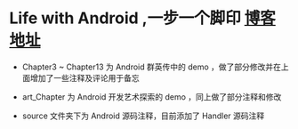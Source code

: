 # Life with Android ,一步一个脚印 [博客地址](http://ewriter.me)

- Chapter3 ~ Chapter13 为 Android 群英传中的 demo ，做了部分修改并在上面增加了一些注释及评论用于备忘

- art_Chapter 为 Android 开发艺术探索的 demo ，同上做了部分注释和修改

- source 文件夹下为 Android 源码注释，目前添加了 Handler 源码注释
